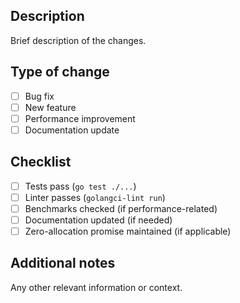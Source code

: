 ## Description
Brief description of the changes.

## Type of change
- [ ] Bug fix
- [ ] New feature
- [ ] Performance improvement
- [ ] Documentation update

## Checklist
- [ ] Tests pass (`go test ./...`)
- [ ] Linter passes (`golangci-lint run`)
- [ ] Benchmarks checked (if performance-related)
- [ ] Documentation updated (if needed)
- [ ] Zero-allocation promise maintained (if applicable)

## Additional notes
Any other relevant information or context.